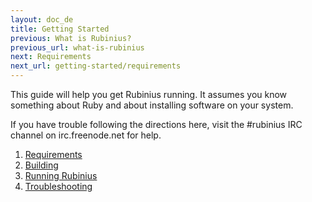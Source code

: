 ```yaml
---
layout: doc_de
title: Getting Started
previous: What is Rubinius?
previous_url: what-is-rubinius
next: Requirements
next_url: getting-started/requirements
---
```


This guide will help you get Rubinius running. It assumes you know something
about Ruby and about installing software on your system.

If you have trouble following the directions here, visit the #rubinius IRC
channel on irc.freenode.net for help.

1. [Requirements](/doc/en/getting-started/requirements/)
1. [Building](/doc/en/getting-started/building/)
1. [Running Rubinius](/doc/en/getting-started/running-rubinius/)
1. [Troubleshooting](/doc/en/getting-started/troubleshooting/)
